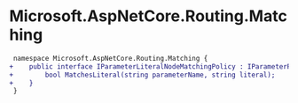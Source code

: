 # Microsoft.AspNetCore.Routing.Matching

``` diff
 namespace Microsoft.AspNetCore.Routing.Matching {
+    public interface IParameterLiteralNodeMatchingPolicy : IParameterPolicy {
+        bool MatchesLiteral(string parameterName, string literal);
+    }
 }
```
